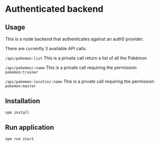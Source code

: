 
# Authenticated backend

## Usage
This is a node backend that authenticates against an auth0 provider.

There are currently 3 available API calls.

`/api/pokemon-list`
This is a private call return a list of all the Pokémon

`/api/pokemon/:name`
This is a private call requiring the permission `pokemon:trainer`

`/api/pokemon-locatin/:name`
This is a private call requiring the permission `pokemon:master`

## Installation

`npm install`

## Run application
`npm run start`
